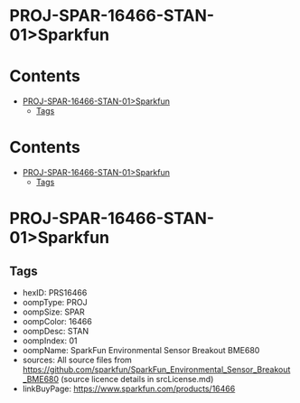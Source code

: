 
PROJ-SPAR-16466-STAN-01>Sparkfun
================================

Contents
========

* [PROJ-SPAR-16466-STAN-01>Sparkfun](#proj-spar-16466-stan-01sparkfun)
	* [Tags](#tags)

Contents
========

* [PROJ-SPAR-16466-STAN-01>Sparkfun](#proj-spar-16466-stan-01sparkfun)
	* [Tags](#tags)

# PROJ-SPAR-16466-STAN-01>Sparkfun

## Tags

- hexID: PRS16466
- oompType: PROJ
- oompSize: SPAR
- oompColor: 16466
- oompDesc: STAN
- oompIndex: 01
- oompName: SparkFun Environmental Sensor Breakout BME680
- sources: All source files from https://github.com/sparkfun/SparkFun_Environmental_Sensor_Breakout_BME680 (source licence details in srcLicense.md)
- linkBuyPage: https://www.sparkfun.com/products/16466
